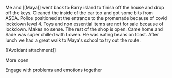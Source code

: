 Me and [[Maya]] went back to Barry island to finish off the house and drop off the keys. Cleaned the inside of the car too and got some bits from ASDA. Police positioned at the entrance to the promenade because of covid lockdown level 4. Toys and non essential items are not for sale because of lockdown. Makes no sense. The rest of the shop is open.
Came home and Sade was super chilled with Lowen. He was eating beans on toast. After lunch we had a great walk to Maya's school to try out the route.

[[Avoidant attachment]]

More open

Engage with problems and emotions together

